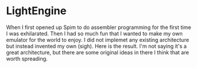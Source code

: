  # LightEngine

When I first opened up Spim to do assembler programming for the first time I was exhilarated. Then I had so much fun that I wanted to make my own emulator for the world to enjoy. I did not implemet any existing architecture but instead invented my own (sigh). Here is the result. I'm not saying it's a great architecture, but there are some original ideas in there I think that are worth spreading.
